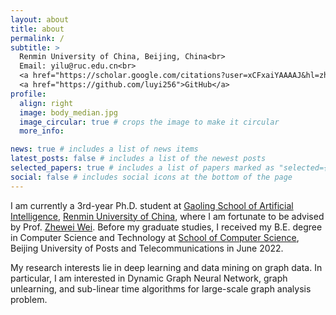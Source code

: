 ```yaml
---
layout: about
title: about
permalink: /
subtitle: >
  Renmin University of China, Beijing, China<br>
  Email: yilu@ruc.edu.cn<br>
  <a href="https://scholar.google.com/citations?user=xCFxaiYAAAAJ&hl=zh-CN">Google Scholar</a> &ensp;&nbsp;
  <a href="https://github.com/luyi256">GitHub</a>
profile:
  align: right
  image: body_median.jpg
  image_circular: true # crops the image to make it circular
  more_info: 

news: true # includes a list of news items
latest_posts: false # includes a list of the newest posts
selected_papers: true # includes a list of papers marked as "selected={true}"
social: false # includes social icons at the bottom of the page
---
```


I am currently a 3rd-year Ph.D. student at [Gaoling School of Artificial Intelligence](https://ai.ruc.edu.cn/en), [Renmin University of China](https://en.ruc.edu.cn), where I am fortunate to be advised by Prof. [Zhewei Wei](https://weizhewei.com/). Before my graduate studies, I received my B.E. degree in Computer Science and Technology at [School of Computer Science](https://scs.bupt.edu.cn/), Beijing University of Posts and Telecommunications in June 2022.

My research interests lie in deep learning and data mining on graph data. In particular, I am interested in Dynamic Graph Neural Network, graph unlearning, and sub-linear time algorithms for large-scale graph analysis problem. 

<!-- Put your address / P.O. box / other info right below your picture. You can also disable any of these elements by editing `profile` property of the YAML header of your `_pages/about.md`. Edit `_bibliography/papers.bib` and Jekyll will render your [publications page](/al-folio/publications/) automatically.

Link to your social media connections, too. This theme is set up to use [Font Awesome icons](https://fontawesome.com/) and [Academicons](https://jpswalsh.github.io/academicons/), like the ones below. Add your Facebook, Twitter, LinkedIn, Google Scholar, or just disable all of them. -->
